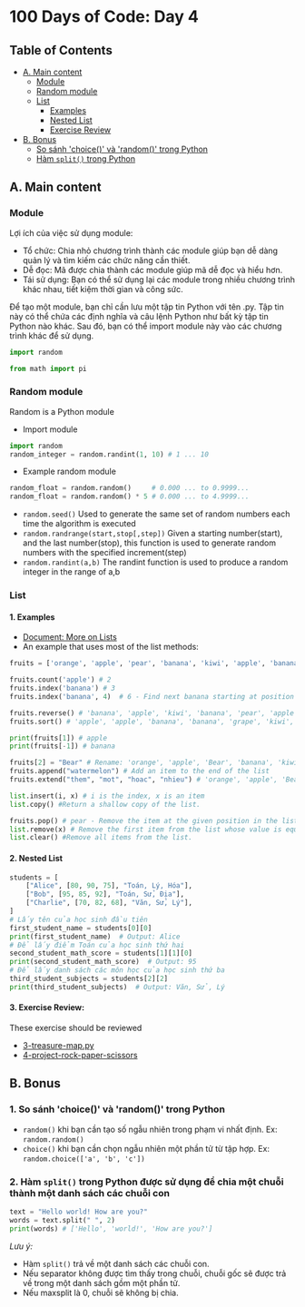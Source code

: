 # 100 Days of Code: Day 4

## Table of Contents

- [A. Main content](#a-main-content)
  - [Module](#module)
  - [Random module](#random-module)
  - [List](#list)
    - [Examples](#1-examples)
    - [Nested List](#2-nested-list)
    - [Exercise Review](#3-exercise-review)
- [B. Bonus](#b-bonus)
  - [So sánh 'choice()' và 'random()' trong Python](#so-sanh-choice-va-random-trong-python)
  - [Hàm `split()` trong Python](#ham-split-trong-python)

## A. Main content

### Module

Lợi ích của việc sử dụng module:

- Tổ chức: Chia nhỏ chương trình thành các module giúp bạn dễ dàng quản lý và tìm kiếm các chức năng cần thiết.
- Dễ đọc: Mã được chia thành các module giúp mã dễ đọc và hiểu hơn.
- Tái sử dụng: Bạn có thể sử dụng lại các module trong nhiều chương trình khác nhau, tiết kiệm thời gian và công sức.

Để tạo một module, bạn chỉ cần lưu một tập tin Python với tên .py. Tập tin này có thể chứa các định nghĩa và câu lệnh Python như bất kỳ tập tin Python nào khác. Sau đó, bạn có thể import module này vào các chương trình khác để sử dụng.

```python
import random
```

```python
from math import pi
```

### Random module

Random is a Python module

- Import module

```python
import random
random_integer = random.randint(1, 10) # 1 ... 10
```

- Example random module

```python
random_float = random.random()     # 0.000 ... to 0.9999...
random_float = random.random() * 5 # 0.000 ... to 4.9999...
```

- `random.seed()` Used to generate the same set of random numbers each time the algorithm is executed
- `random.randrange(start,stop[,step])` Given a starting number(start), and the last number(stop), this function is used to generate random numbers with the specified increment(step)
- `random.randint(a,b)` The randint function is used to produce a random integer in the range of a,b

### List

#### 1. Examples

- [Document: More on Lists](https://docs.python.org/3/tutorial/datastructures.html)
- An example that uses most of the list methods:

```python
fruits = ['orange', 'apple', 'pear', 'banana', 'kiwi', 'apple', 'banana']

fruits.count('apple') # 2
fruits.index('banana') # 3
fruits.index('banana', 4)  # 6 - Find next banana starting at position 4

fruits.reverse() # 'banana', 'apple', 'kiwi', 'banana', 'pear', 'apple', 'orange'
fruits.sort() # 'apple', 'apple', 'banana', 'banana', 'grape', 'kiwi', 'orange', 'pear'

print(fruits[1]) # apple
print(fruits[-1]) # banana

fruits[2] = "Bear" # Rename: 'orange', 'apple', 'Bear', 'banana', 'kiwi', 'apple', 'banana'
fruits.append("watermelon") # Add an item to the end of the list
fruits.extend("them", "mot", "hoac", "nhieu") # 'orange', 'apple', 'Bear', 'banana', 'kiwi', 'apple', 'banana', watermelon, "them", "mot", "hoac", "nhieu"

list.insert(i, x) # i is the index, x is an item
list.copy() #Return a shallow copy of the list.

fruits.pop() # pear - Remove the item at the given position in the list, and return it. If no index is specified, a.pop() removes and returns the last item in the list.
list.remove(x) # Remove the first item from the list whose value is equal to x.
list.clear() #Remove all items from the list.
```

#### 2. Nested List

```python
students = [
    ["Alice", [80, 90, 75], "Toán, Lý, Hóa"],
    ["Bob", [95, 85, 92], "Toán, Sử, Địa"],
    ["Charlie", [70, 82, 68], "Văn, Sử, Lý"],
]
# Lấy tên của học sinh đầu tiên
first_student_name = students[0][0]
print(first_student_name)  # Output: Alice
# Để lấy điểm Toán của học sinh thứ hai
second_student_math_score = students[1][1][0]
print(second_student_math_score)  # Output: 95
# Để lấy danh sách các môn học của học sinh thứ ba
third_student_subjects = students[2][2]
print(third_student_subjects)  # Output: Văn, Sử, Lý
```

#### 3. Exercise Review:

These exercise should be reviewed

- [3-treasure-map.py](./3-treasure-map.py)
- [4-project-rock-paper-scissors](./4-project-rock-paper-scissors.py)

## B. Bonus

### 1. So sánh 'choice()' và 'random()' trong Python

- `random()` khi bạn cần tạo số ngẫu nhiên trong phạm vi nhất định.
  Ex: `random.random()`
- `choice()` khi bạn cần chọn ngẫu nhiên một phần tử từ tập hợp.
  Ex: `random.choice(['a', 'b', 'c'])`

### 2. Hàm `split()` trong Python được sử dụng để chia một chuỗi thành một danh sách các chuỗi con

```python
text = "Hello world! How are you?"
words = text.split(" ", 2)
print(words) # ['Hello', 'world!', 'How are you?']
```

_Lưu ý:_

- Hàm `split()` trả về một danh sách các chuỗi con.
- Nếu separator không được tìm thấy trong chuỗi, chuỗi gốc sẽ được trả về trong một danh sách gồm một phần tử.
- Nếu maxsplit là 0, chuỗi sẽ không bị chia.
